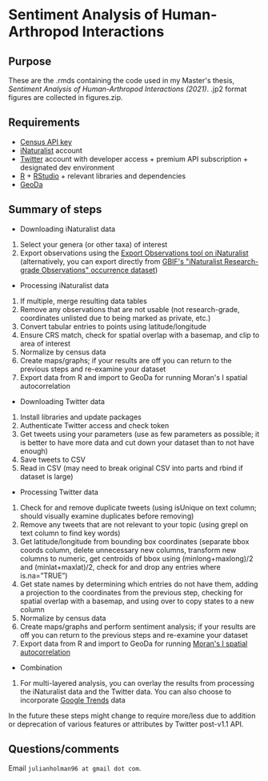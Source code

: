 # Sentiment Analysis of Human-Arthropod Interactions

## Purpose
These are the .rmds containing the code used in my Master's thesis, *Sentiment Analysis of Human-Arthropod Interactions (2021)*. .jp2 format figures are collected in figures.zip.

## Requirements
* [Census API key](https://api.census.gov/data/key_signup.html)
* [iNaturalist](https://www.inaturalist.org/) account
* [Twitter](https://twitter.com/) account with developer access + premium API subscription + designated dev environment
* [R](https://www.r-project.org/) + [RStudio](https://rstudio.com/) + relevant libraries and dependencies
* [GeoDa](https://geodacenter.github.io/)

## Summary of steps
* Downloading iNaturalist data

1. Select your genera (or other taxa) of interest
1. Export observations using the [Export Observations tool on iNaturalist](https://www.inaturalist.org/observations/export) (alternatively, you can export directly from [GBIF's "iNaturalist Research-grade Observations" occurrence dataset](https://www.gbif.org/dataset/50c9509d-22c7-4a22-a47d-8c48425ef4a7))

* Processing iNaturalist data

1. If multiple, merge resulting data tables
1. Remove any observations that are not usable (not research-grade, coordinates unlisted due to being marked as private, etc.)
1. Convert tabular entries to points using latitude/longitude
1. Ensure CRS match, check for spatial overlap with a basemap, and clip to area of interest
1. Normalize by census data
1. Create maps/graphs; if your results are off you can return to the previous steps and re-examine your dataset
1. Export data from R and import to GeoDa for running Moran's I spatial autocorrelation

* Downloading Twitter data

1. Install libraries and update packages
1. Authenticate Twitter access and check token
1. Get tweets using your parameters (use as few parameters as possible; it is better to have more data and cut down your dataset than to not have enough)
1. Save tweets to CSV
1. Read in CSV (may need to break original CSV into parts and rbind if dataset is large)

* Processing Twitter data

1. Check for and remove duplicate tweets (using isUnique on text column; should visually examine duplicates before removing)
1. Remove any tweets that are not relevant to your topic (using grepl on text column to find key words)
1. Get latitude/longitude from bounding box coordinates (separate bbox coords column, delete unnecessary new columns, transform new columns to numeric, get centroids of bbox using (minlong+maxlong)/2 and (minlat+maxlat)/2, check for and drop any entries where is.na=”TRUE”)
1. Get state names by determining which entries do not have them, adding a projection to the coordinates from the previous step, checking for spatial overlap with a basemap, and using over to copy states to a new column
1. Normalize by census data
1. Create maps/graphs and perform sentiment analysis; if your results are off you can return to the previous steps and re-examine your dataset
1. Export data from R and import to GeoDa for running [Moran's I spatial autocorrelation](https://geodacenter.github.io/workbook/5a_global_auto/lab5a.html)

* Combination

1. For multi-layered analysis, you can overlay the results from processing the iNaturalist data and the Twitter data. You can also choose to incorporate [Google Trends](https://trends.google.com/) data

In the future these steps might change to require more/less due to addition or deprecation of various features or attributes by Twitter post-v1.1 API.

## Questions/comments

Email `julianholman96 at gmail dot com`.

